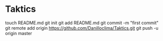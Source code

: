 Taktics
=======
touch README.md
git init
git add README.md
git commit -m "first commit"
git remote add origin https://github.com/Danilloclima/Taktics.git
git push -u origin master
